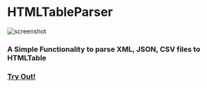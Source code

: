 # HTMLTableParser

![screenshot](https://i.imgur.com/IT3VTy8.png)

### A Simple Functionality to parse XML, JSON, CSV files to HTMLTable

### [Try Out!](https://c0llinn.github.io/HTMLTableParser/)

